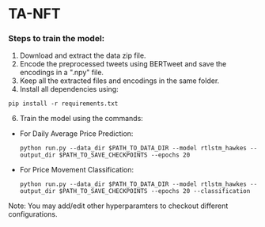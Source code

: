 # TA-NFT
### Steps to train the model:
1. Download and extract the data zip file.
3. Encode the preprocessed tweets using BERTweet and save the encodings in a ".npy" file.
4. Keep all the extracted files and encodings in the same folder.
5. Install all dependencies using:
  ```
  pip install -r requirements.txt
  ```
6. Train the model using the commands:
  - For Daily Average Price Prediction:
    ```
    python run.py --data_dir $PATH_TO_DATA_DIR --model rtlstm_hawkes --output_dir $PATH_TO_SAVE_CHECKPOINTS --epochs 20 
    ```
  - For Price Movement Classification:
    ```
    python run.py --data_dir $PATH_TO_DATA_DIR --model rtlstm_hawkes --output_dir $PATH_TO_SAVE_CHECKPOINTS --epochs 20 --classification
    ```
Note: You may add/edit other hyperparamters to checkout different configurations.
